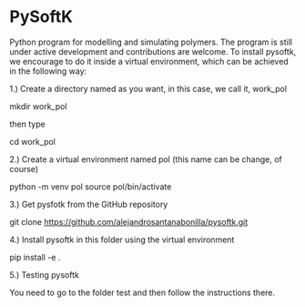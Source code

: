 # PySoftK
Python program for modelling and simulating polymers. The program is still under active development and contributions are 
welcome. To install pysoftk, we encourage to do it inside a virtual environment, which can be achieved in the following way:

1.) Create a directory named as you want, in this case, we call it, work_pol

mkdir work_pol

then type

cd work_pol

2.) Create a virtual environment named pol (this name can be change, of course)

python -m venv pol
source pol/bin/activate

3.) Get pysfotk from the GitHub repository

git clone https://github.com/alejandrosantanabonilla/pysoftk.git


4.) Install pysoftk in this folder using the virtual environment

pip install -e .

5.) Testing pysoftk

You need to go to the folder test and then follow the instructions there.
